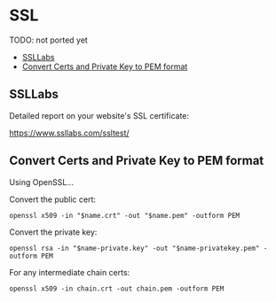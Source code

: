 # SSL

TODO: not ported yet

<!-- INDEX_START -->

- [SSLLabs](#ssllabs)
- [Convert Certs and Private Key to PEM format](#convert-certs-and-private-key-to-pem-format)

<!-- INDEX_END -->

## SSLLabs

Detailed report on your website's SSL certificate:

<https://www.ssllabs.com/ssltest/>

## Convert Certs and Private Key to PEM format

Using OpenSSL...

Convert the public cert:

```shell
openssl x509 -in "$name.crt" -out "$name.pem" -outform PEM
```

Convert the private key:

```shell
openssl rsa -in "$name-private.key" -out "$name-privatekey.pem" -outform PEM
```

For any intermediate chain certs:

```shell
openssl x509 -in chain.crt -out chain.pem -outform PEM
```
